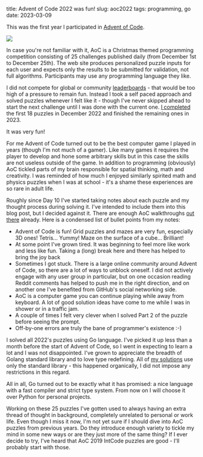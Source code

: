 title: Advent of Code 2022 was fun!
slug: aoc2022
tags: programming, go
date: 2023-03-09

This was the first year I participated in [Advent of Code].

[![]({static}/resources/aoc2022.svg)][my solutions]

In case you're not familiar with it, AoC is a Christmas themed programming
competition consisting of 25 challenges published daily (from December 1st to
December 25th). The web site produces personalized puzzle inputs for each user
and expects only the results to be submitted for validation, not full
algorithms. Participants may use any programming language they like.

I did not compete for global or community [leaderboards] - that would be too
high of a pressure to remain fun. Instead I took a self paced approach and
solved puzzles whenever I felt like it - though I've never skipped ahead to
start the next challenge until I was done with the current one.
[I completed][my solutions] the first 18 puzzles in December 2022 and finished the
remaining ones in 2023.

It was very fun!

For me Advent of Code turned out to be the best computer game I played in
years (though I'm not much of a gamer). Like many games it requires the player
to develop and hone some arbitrary skills but in this case the skills are not
useless outside of the game. In addition to programming (obviously) AoC
tickled parts of my brain responsible for spatial thinking, math and
creativity. I was reminded of how much I enjoyed similarly spirited
math and physics puzzles when I was at school - it's a shame these experiences are
so rare in adult life.

Roughly since Day 10 I've started taking notes about each puzzle and my
thought process during solving it. I've intended to include them into this
blog post, but I decided against it. There are enough AoC walkthroughs [out
there][walkthroughs] already. Here is a condensed list of bullet points from
my notes:

- Advent of Code is fun! Grid puzzles and mazes are very fun, especially 3D
  ones! Tetris... Yummy! Maze on the surface of a cube... Brilliant!
- At some point I've grown tired. It was beginning to feel more like work and
  less like fun. Taking a (long) break here and there has helped to bring 
  the joy back
- Sometimes I got stuck. There is a large online community around Advent of
  Code, so there are a lot of ways to unblock oneself. I did not actively
  engage with any user group in particular, but on one occasion reading Reddit
  comments has helped to push me in the right direction, and on another one
  I've benefited from GitHub's social networking side.
- AoC is a computer game you can continue playing while away from keyboard. A lot of
  good solution ideas have come to me while I was in shower or in a traffic
  jam.
- A couple of times I felt very clever when I solved Part 2 of the puzzle
  before seeing the prompt.
- Off-by-one errors are truly the bane of programmer's existence :-)

I solved all 2022's puzzles using Go language. I've picked it up less than a
month before the start of Advent of Code, so I went in expecting to learn a
lot and I was not disappointed. I've grown to appreciate the breadth of Golang
standard library and to love type redefining. All of [my solutions] use only
the standard library - this happened organically, I did not impose any
restrictions in this regard.

All in all, Go turned out to be exactly what it has promised: a nice language
with a fast compiler and strict type system. From now on I will choose it over
Python for personal projects.

Working on these 25 puzzles I've gotten used to always having an extra thread of
thought in background, completely unrelated to personal or work life. Even
though I miss it now, I'm not yet sure if I should dive into AoC puzzles
from previous years. Do they introduce enough variety to tickle my mind in
some new ways or are they just more of the same thing? If I ever decide to
try, I've heard that AoC 2019 IntCode puzzles are good - I'll probably start
with those.

[Advent of Code]: https://adventofcode.com
[leaderboards]: https://adventofcode.com/2022/leaderboard
[walkthroughs]: https://www.google.com/search?q=%22advent+of+code%22+%222022%22+walkthrough
[my solutions]: https://github.com/sio/advent-of-code/tree/master/aoc2022
